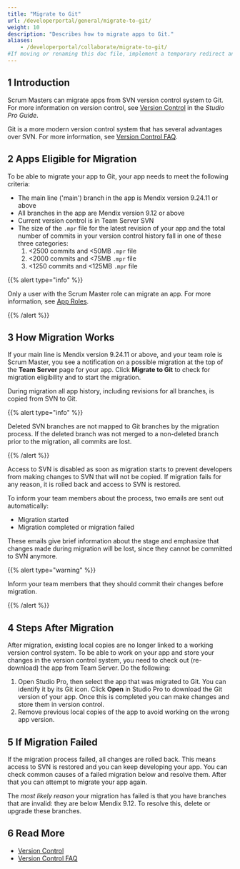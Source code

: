 ```yaml
---
title: "Migrate to Git"
url: /developerportal/general/migrate-to-git/
weight: 10
description: "Describes how to migrate apps to Git."
aliases:
    - /developerportal/collaborate/migrate-to-git/
#If moving or renaming this doc file, implement a temporary redirect and let the respective team know they should update the URL in the product. See Mapping to Products for more details. 
---
```


## 1 Introduction

Scrum Masters can migrate apps from SVN version control system to Git. For more information on version control, see [Version Control](/refguide/version-control/) in the *Studio Pro Guide*. 

Git is a more modern version control system that has several advantages over SVN. For more information, see [Version Control FAQ](/refguide/version-control-faq/).

## 2 Apps Eligible for Migration

To be able to migrate your app to Git, your app needs to meet the following criteria:

* The main line ('main') branch in the app is Mendix version 9.24.11 or above
* All branches in the app are Mendix version 9.12 or above
* Current version control is in Team Server SVN
* The size of the `.mpr` file for the latest revision of your app and the total number of commits in your version control history fall in one of these three categories:
  1. <2500 commits and <50MB `.mpr` file
  2. <2000 commits and <75MB `.mpr` file
  3. <1250 commits and <125MB `.mpr` file

{{% alert type="info" %}}

Only a user with the Scrum Master role can migrate an app. For more information, see [App Roles](/developerportal/general/app-roles/). 

{{% /alert %}}

## 3 How Migration Works

If your main line is Mendix version 9.24.11 or above, and your team role is Scrum Master, you see a notification on a possible migration at the top of the **Team Server** page for your app. Click **Migrate to Git** to check for migration eligibility and to start the migration.

During migration all app history, including revisions for all branches, is copied from SVN to Git. 

{{% alert type="info" %}}

Deleted SVN branches are not mapped to Git branches by the migration process. If the deleted branch was not merged to a non-deleted branch prior to the migration, all commits are lost.

{{% /alert %}}

Access to SVN is disabled as soon as migration starts to prevent developers from making changes to SVN that will not be copied. If migration fails for any reason, it is rolled back and access to SVN is restored.

To inform your team members about the process, two emails are sent out automatically:

* Migration started
* Migration completed or migration failed

These emails give brief information about the stage and emphasize that changes made during migration will be lost, since they cannot be committed to SVN anymore.

{{% alert type="warning" %}}

Inform your team members that they should commit their changes before migration.

{{% /alert %}}

## 4 Steps After Migration

After migration, existing local copies are no longer linked to a working version control system. To be able to work on your app and store your changes in the version control system, you need to check out (re-download) the app from Team Server. Do the following:

1. Open Studio Pro, then select the app that was migrated to Git. You can identify it by its Git icon. Click **Open** in Studio Pro to download the Git version of your app. Once this is completed you can make changes and store them in version control.
2. Remove previous local copies of the app to avoid working on the wrong app version.

## 5 If Migration Failed

If the migration process failed, all changes are rolled back. This means access to SVN is restored and you can keep developing your app.
You can check common causes of a failed migration below and resolve them. After that you can attempt to migrate your app again.

The *most likely reason* your migration has failed is that you have branches that are invalid: they are below Mendix 9.12. To resolve this, delete or upgrade these branches. 

## 6 Read More

* [Version Control](/refguide/version-control/)
* [Version Control FAQ](/refguide/version-control-faq/)
